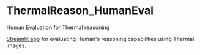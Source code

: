 # ThermalReason_HumanEval
Human Evaluation for Thermal reasoning

[Streamlit app](https://share.streamlit.io/ayushshrivastava/thermalreason_humaneval/app.py) for evaluating Human's reasoning capabilities using Thermal images.



